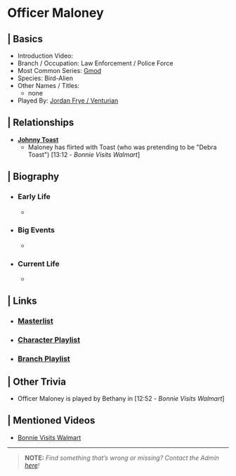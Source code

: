 # Officer Maloney  


## | Basics  
- Introduction Video: []()  
- Branch / Occupation: Law Enforcement / Police Force  
- Most Common Series: [Gmod](./6.Series/Gmod.md)  
- Species: Bird-Alien  
- Other Names / Titles:   
  - none  
- Played By: [Jordan Frye / Venturian](./3.Siblings/3.1.Jordan-Frye-Venturian.md)  


## | Relationships  
- [**Johnny Toast**]()  
  - Maloney has flirted with Toast \(who was pretending to be "Debra Toast") \[13:12 - *Bonnie Visits Walmart*]


## | Biography  
- ### Early Life  
  -   
- ### Big Events  
  -   
- ### Current Life  
  -   

 
## | Links  
- ### [Masterlist]()  
- ### [Character Playlist]()  
- ### [Branch Playlist]()  


## | Other Trivia  
- Officer Maloney is played by Bethany in \[12:52 - *Bonnie Visits Walmart*]

## | Mentioned Videos
- [Bonnie Visits Walmart]()

----

> **NOTE:** *Find something that’s wrong or missing? Contact the Admin [here](./chapter_2.md)!*